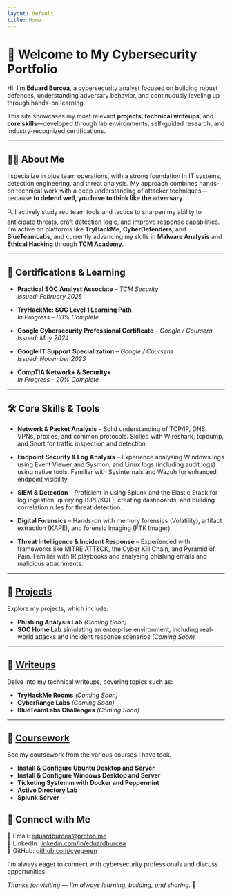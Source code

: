 ```yaml
---
layout: default
title: Home
---
```


# 👋 Welcome to My Cybersecurity Portfolio

Hi, I’m **Eduard Burcea**, a cybersecurity analyst focused on building robust defences, understanding adversary behavior, and continuously leveling up through hands-on learning.

This site showcases my most relevant **projects**, **technical writeups**, and **core skills**—developed through lab environments, self-guided research, and industry-recognized certifications.

---

## 🧑‍💻 About Me

I specialize in blue team operations, with a strong foundation in IT systems, detection engineering, and threat analysis. My approach combines hands-on technical work with a deep understanding of attacker techniques—because **to defend well, you have to think like the adversary**.

🔍 I actively study red team tools and tactics to sharpen my ability to anticipate threats, craft detection logic, and improve response capabilities. I'm active on platforms like **TryHackMe**, **CyberDefenders**, and **BlueTeamLabs**, and currently advancing my skills in **Malware Analysis** and **Ethical Hacking** through **TCM Academy**.

---

## 📜 Certifications & Learning

- **Practical SOC Analyst Associate** – *TCM Security*  
  *Issued: February 2025*

- **TryHackMe: SOC Level 1 Learning Path**  
  *In Progress – 80% Complete*

- **Google Cybersecurity Professional Certificate** – *Google / Coursera*  
  *Issued: May 2024*

- **Google IT Support Specialization** – *Google / Coursera*  
  *Issued: November 2023*

- **CompTIA Network+ & Security+**  
  *In Progress – 20% Complete*

---

## 🛠️ Core Skills & Tools

- **Network & Packet Analysis** – Solid understanding of TCP/IP, DNS, VPNs, proxies, and common protocols. Skilled with Wireshark, tcpdump, and Snort for traffic inspection and detection.

- **Endpoint Security & Log Analysis** – Experience analysing Windows logs using Event Viewer and Sysmon, and Linux logs (including audit logs) using native tools. Familiar with Sysinternals and Wazuh for enhanced endpoint visibility.

- **SIEM & Detection** – Proficient in using Splunk and the Elastic Stack for log ingestion, querying (SPL/KQL), creating dashboards, and building correlation rules for threat detection.

- **Digital Forensics** – Hands-on with memory forensics (Volatility), artifact extraction (KAPE), and forensic imaging (FTK Imager).

- **Threat Intelligence & Incident Response** – Experienced with frameworks like MITRE ATT&CK, the Cyber Kill Chain, and Pyramid of Pain. Familiar with IR playbooks and analysing phishing emails and malicious attachments.

---

## 📂 [Projects](./projects.md)

Explore my projects, which include:

- **Phishing Analysis Lab** *(Coming Soon)*  
- **SOC Home Lab** simulating an enterprise environment, including real-world attacks and incident response scenarios *(Coming Soon)*

---

## 🧠 [Writeups](./writeups.md)

Delve into my technical writeups, covering topics such as:

- **TryHackMe Rooms** *(Coming Soon)*  
- **CyberRange Labs** *(Coming Soon)*  
- **BlueTeamLabs Challenges** *(Coming Soon)*

---

## 📗 [Coursework](coursework.md)

See my coursework from the various courses I have took.
- **Install & Configure Ubuntu Desktop and Server**
- **Install & Configure Windows Desktop and Server**
- **Ticketing Systemm with Docker and Peppermint**
- **Active Directory Lab**
- **Splunk Server** 

## 🔗 Connect with Me

📧 Email: [eduardburcea@proton.me](mailto:eduardburcea@proton.me)  
🔗 LinkedIn: [linkedin.com/in/eduardburcea](https://linkedin.com/in/eduardburcea)  
🐙 GitHub: [github.com/cyegreen](https://github.com/cyegreen)

I'm always eager to connect with cybersecurity professionals and discuss opportunities!

*Thanks for visiting — I’m always learning, building, and sharing.* 🔐
